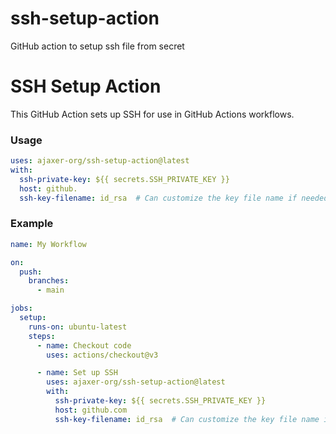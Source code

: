 # ssh-setup-action
GitHub action to setup ssh file from secret

# SSH Setup Action

This GitHub Action sets up SSH for use in GitHub Actions workflows.

### Usage

```yaml
uses: ajaxer-org/ssh-setup-action@latest
with:
  ssh-private-key: ${{ secrets.SSH_PRIVATE_KEY }}
  host: github.
  ssh-key-filename: id_rsa  # Can customize the key file name if needed
```

### Example

```yaml
name: My Workflow

on:
  push:
    branches:
      - main

jobs:
  setup:
    runs-on: ubuntu-latest
    steps:
      - name: Checkout code
        uses: actions/checkout@v3

      - name: Set up SSH
        uses: ajaxer-org/ssh-setup-action@latest
        with:
          ssh-private-key: ${{ secrets.SSH_PRIVATE_KEY }}
          host: github.com
          ssh-key-filename: id_rsa  # Can customize the key file name if needed
```
